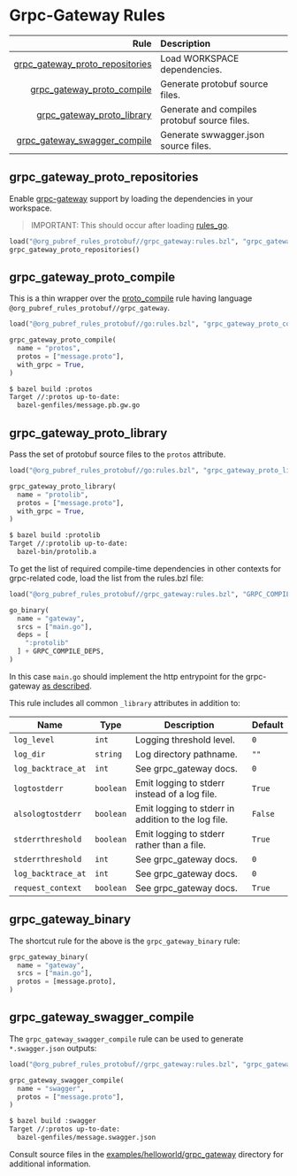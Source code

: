 # Grpc-Gateway Rules

| Rule | Description |
| ---: | :--- |
| [grpc_gateway_proto_repositories](#grpc_gateway_proto_repositories) | Load WORKSPACE dependencies. |
| [grpc_gateway_proto_compile](#grpc_gateway_proto_compile) | Generate protobuf source files. |
| [grpc_gateway_proto_library](#grpc_gateway_proto_library) | Generate and compiles protobuf source files. |
| [grpc_gateway_swagger_compile](#grpc_gateway_swagger_compile) | Generate swwagger.json source files. |

## grpc_gateway\_proto\_repositories

Enable [grpc-gateway](https://github.com/grpc-ecosystem/grpc-gateway)
support by loading the dependencies in your workspace.

> IMPORTANT: This should occur after loading
> [rules_go](https://github.com/bazelbuild/rules_go).

```python
load("@org_pubref_rules_protobuf//grpc_gateway:rules.bzl", "grpc_gateway_proto_repositories")
grpc_gateway_proto_repositories()
```

## grpc_gateway\_proto\_compile

This is a thin wrapper over the
[proto_compile](../protobuf#proto_compile) rule having language
`@org_pubref_rules_protobuf//grpc_gateway`.

```python
load("@org_pubref_rules_protobuf//go:rules.bzl", "grpc_gateway_proto_compile")

grpc_gateway_proto_compile(
  name = "protos",
  protos = ["message.proto"],
  with_grpc = True,
)
```

```sh
$ bazel build :protos
Target //:protos up-to-date:
  bazel-genfiles/message.pb.gw.go
```

## grpc_gateway\_proto\_library

Pass the set of protobuf source files to the `protos` attribute.

```python
load("@org_pubref_rules_protobuf//go:rules.bzl", "grpc_gateway_proto_library")

grpc_gateway_proto_library(
  name = "protolib",
  protos = ["message.proto"],
  with_grpc = True,
)
```

```sh
$ bazel build :protolib
Target //:protolib up-to-date:
  bazel-bin/protolib.a
```

To get the list of required compile-time dependencies in other
contexts for grpc-related code, load the list from the rules.bzl file:

```python
load("@org_pubref_rules_protobuf//grpc_gateway:rules.bzl", "GRPC_COMPILE_DEPS")

go_binary(
  name = "gateway",
  srcs = ["main.go"],
  deps = [
    ":protolib"
  ] + GRPC_COMPILE_DEPS,
)
```

In this case `main.go` should implement the http entrypoint for the
grpc-gateway
[as described](https://github.com/grpc-ecosystem/grpc-gateway#usage).

This rule includes all common `_library` attributes in addition to:

| Name | Type | Description | Default |
| ---- | ---- | ----------- | ------- |
| `log_level` | `int` | Logging threshold level. | `0` |
| `log_dir` | `string` | Log directory pathname. | `""` |
| `log_backtrace_at` | `int` | See grpc_gateway docs. | `0` |
| `logtostderr` | `boolean` | Emit logging to stderr instead of a log file. | `True` |
| `alsologtostderr` | `boolean` | Emit logging to stderr in addition to the log file. | `False` |
| `stderrthreshold` | `boolean` | Emit logging to stderr rather than a file. | `True` |
| `stderrthreshold` | `int` | See grpc_gateway docs. | `0` |
| `log_backtrace_at` | `int` | See grpc_gateway docs. | `0` |
| `request_context` | `boolean` | See grpc_gateway docs. | `True` |

## grpc_gateway_binary

The shortcut rule for the above is the `grpc_gateway_binary` rule:

```python
grpc_gateway_binary(
  name = "gateway",
  srcs = ["main.go"],
  protos = [message.proto],
)
```

## grpc_gateway_swagger_compile

The `grpc_gateway_swagger_compile` rule can be used to generate
`*.swagger.json` outputs:

```python
load("@org_pubref_rules_protobuf//grpc_gateway:rules.bzl", "grpc_gateway_swagger_compile")

grpc_gateway_swagger_compile(
  name = "swagger",
  protos = ["message.proto"],
)
```

```sh
$ bazel build :swagger
Target //:protos up-to-date:
  bazel-genfiles/message.swagger.json
```

Consult source files in the
[examples/helloworld/grpc_gateway](../examples/helloworld/grpc_gateway) directory for
additional information.


[grpc-gateway-home]:https://github.com/grpc-ecosystem/grpc-gateway
